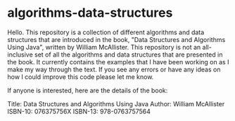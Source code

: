 # algorithms-data-structures

Hello. This repository is a collection of different algorithms and data structures that are introduced in the book, "Data Structures and Algorithms Using Java", written by William McAllister. This repository is not an all-inclusive set of all the algorithms and data structures that are presented in the book. It currently contains the examples that I have been working on as I make my way through the text. If you see any errors or have any ideas on how I could improve this code please let me know.

If anyone is interested, here are the details of the book:

Title: Data Structures and Algorithms Using Java
Author: William McAllister
ISBN-10: 076375756X
ISBN-13: 978-0763757564
